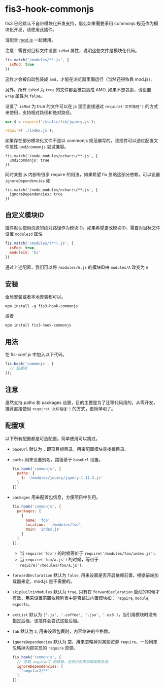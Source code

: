 # fis3-hook-commonjs

fis3 已经默认不自带模块化开发支持，那么如果需要采用 commonjs 规范作为模块化开发，请使用此插件。

请配合 [mod.js](https://github.com/fex-team/mod/blob/master/mod.js) 一起使用。

注意：需要对目标文件设置 `isMod` 属性，说明这些文件是模块化代码。


```js
fis.match('/modules/**.js', {
  isMod: true
})
```

这样才会被自动包装成 `amd`，才能在浏览器里面运行（当然还得依靠 mod.js）。

另外，所有 `isMod` 为 `true` 的文件都会被包裹成 AMD, 如果不想包裹，请设置  `wrap` 属性为 `false`。

设置了 `isMod` 为 true 的文件可以在 js 里面直接通过 `require('文件路径')` 的方式来使用，支持相对路径和绝对路径。

```js
var $ = require('/static/lib/jquery.js');

require('./index.js');
```

如果存在部分模块化文件不是以 commonjs 规范编写的，该插件可以通过配置文件属性 `umd2commonjs` 尝试兼容。

```
fis.match('/node_modules/echarts/**.js', {
  umd2commonjs: true
})
```

同时某些 js 内部有很多 require 的用法，如果希望 fis 忽略这部分依赖，可以设置 `ignoreDependencies` 如:

```
fis.match('/node_modules/echarts/**.js', {
  ignoreDependencies: true
})
```

## 自定义模块ID

插件默认使用资源的绝对路径作为模块ID，如果希望更改模块ID，需要对目标文件设置 `moduleId` 属性

```js
fis.match('/modules/(**).js', {
  isMod: true,
  moduleId: '$1'
})
```

通过上述配置，我们可以将 `/modules/A.js` 的模块ID由 `modules/A` 改变为 `A`

## 安装

全局安装或者本地安装都可以。

```
npm install -g fis3-hook-commonjs
```

或者

```
npm install fis3-hook-commonjs
```

## 用法

在 fis-conf.js 中加入以下代码。


```js
fis.hook('commonjs', {
  // 配置项
});
```

## 注意

虽然支持 paths 和 packages 设置，目的主要是为了迁移代码用的，从零开发，推荐直接使用 `require('文件路径')` 的方式，更简单明了。

## 配置项

以下所有配置都是可选配置。简单使用可以跳过。

* `baseUrl` 默认为 `.` 即项目根目录。用来配置模块查找根目录。
* `paths` 用来设置别名，路径基于 `baseUrl` 设置。

  ```js
  fis.hook('commonjs', {
    paths: {
      $: '/modules/jquery/jquery-1.11.2.js'
    }
  });
  ```
* `packages` 用来配置包信息，方便项目中引用。

  ```js
  fis.hook('commonjs', {
    packages: [
      {
        name: 'foo',
        location: './modules/foo',
        main: 'index.js'
      }
    ]
  });
  ```

  * 当 `require('foo')` 的时候等价于 `require('/modules/foo/index.js')`.
  * 当 `require('foo/a.js')` 的时候，等价于 `require('/modules/foo/a.js')`.
* `forwardDeclaration` 默认为 `false`, 用来设置是否开启依赖前置，根据前端加载器来定，mod.js 是不需要的。
* `skipBuiltinModules` 默认为 `true`, 只有在 `forwardDeclaration` 启动的时候才有效，用来设置前置依赖列表中是否跳过内置模块如： `require`, `module`, `exports`。
* `extList` 默认为 `['.js', '.coffee', '.jsx', '.es6']`，当引用模块时没有指定后缀，该插件会尝试这些后缀。
* `tab` 默认为 `2`, 用来设置包裹时，内容缩进的空格数。
* `ignoreDependencies` 默认为 空，用来忽略掉对某些资源 `require`，一般用来忽略掉内部实现的 `require` 资源。

  ```js
  fis.hook('commonjs', {
    // 忽略 angular2 的依赖。我自己负责加载需要资源。
    ignoreDependencies: [
      'angular2/**',
    ]
  });
  ```
